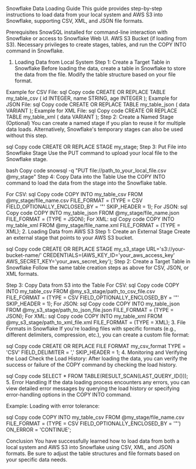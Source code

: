 Snowflake Data Loading Guide
This guide provides step-by-step instructions to load data from your local system and AWS S3 into Snowflake, supporting CSV, XML, and JSON file formats.

Prerequisites
SnowSQL installed for command-line interaction with Snowflake or access to Snowflake Web UI.
AWS S3 Bucket (if loading from S3).
Necessary privileges to create stages, tables, and run the COPY INTO command in Snowflake.
1. Loading Data from Local System
Step 1: Create a Target Table in Snowflake
Before loading the data, create a table in Snowflake to store the data from the file. Modify the table structure based on your file format.

Example for CSV File:
sql
Copy code
CREATE OR REPLACE TABLE my_table_csv (
    id INTEGER,
    name STRING,
    age INTEGER
);
Example for JSON File:
sql
Copy code
CREATE OR REPLACE TABLE my_table_json (
    data VARIANT
);
Example for XML File:
sql
Copy code
CREATE OR REPLACE TABLE my_table_xml (
    data VARIANT
);
Step 2: Create a Named Stage (Optional)
You can create a named stage if you plan to reuse it for multiple data loads. Alternatively, Snowflake's temporary stages can also be used without this step.

sql
Copy code
CREATE OR REPLACE STAGE my_stage;
Step 3: Put File into Snowflake Stage
Use the PUT command to upload your local file to the Snowflake stage.

bash
Copy code
snowsql -q "PUT file://path_to_your_local_file.csv @my_stage"
Step 4: Copy Data into the Table
Use the COPY INTO command to load the data from the stage into the Snowflake table.

For CSV:
sql
Copy code
COPY INTO my_table_csv
FROM @my_stage/file_name.csv
FILE_FORMAT = (TYPE = CSV FIELD_OPTIONALLY_ENCLOSED_BY = '"' SKIP_HEADER = 1);
For JSON:
sql
Copy code
COPY INTO my_table_json
FROM @my_stage/file_name.json
FILE_FORMAT = (TYPE = JSON);
For XML:
sql
Copy code
COPY INTO my_table_xml
FROM @my_stage/file_name.xml
FILE_FORMAT = (TYPE = XML);
2. Loading Data from AWS S3
Step 1: Create an External Stage
Create an external stage that points to your AWS S3 bucket.

sql
Copy code
CREATE OR REPLACE STAGE my_s3_stage
URL='s3://your-bucket-name/'
CREDENTIALS=(AWS_KEY_ID='your_aws_access_key' AWS_SECRET_KEY='your_aws_secret_key');
Step 2: Create a Target Table in Snowflake
Follow the same table creation steps as above for CSV, JSON, or XML formats.

Step 3: Copy Data from S3 into the Table
For CSV:
sql
Copy code
COPY INTO my_table_csv
FROM @my_s3_stage/path_to_csv_file.csv
FILE_FORMAT = (TYPE = CSV FIELD_OPTIONALLY_ENCLOSED_BY = '"' SKIP_HEADER = 1);
For JSON:
sql
Copy code
COPY INTO my_table_json
FROM @my_s3_stage/path_to_json_file.json
FILE_FORMAT = (TYPE = JSON);
For XML:
sql
Copy code
COPY INTO my_table_xml
FROM @my_s3_stage/path_to_xml_file.xml
FILE_FORMAT = (TYPE = XML);
3. File Formats in Snowflake
If you're loading files with specific formats (e.g., different delimiters, compression, etc.), you can create a custom file format:

sql
Copy code
CREATE OR REPLACE FILE FORMAT my_csv_format
TYPE = 'CSV'
FIELD_DELIMITER = ','
SKIP_HEADER = 1;
4. Monitoring and Verifying the Load
Check the Load History:
After loading the data, you can verify the success or failure of the COPY command by checking the load history.

sql
Copy code
SELECT * FROM TABLE(RESULT_SCAN(LAST_QUERY_ID()));
5. Error Handling
If the data loading process encounters any errors, you can view detailed error messages by querying the load history or specifying error-handling options in the COPY INTO command.

Example: Loading with error tolerance:

sql
Copy code
COPY INTO my_table_csv
FROM @my_stage/file_name.csv
FILE_FORMAT = (TYPE = CSV FIELD_OPTIONALLY_ENCLOSED_BY = '"')
ON_ERROR = 'CONTINUE';

Conclusion
You have successfully learned how to load data from both a local system and AWS S3 into Snowflake using CSV, XML, and JSON formats. Be sure to adjust the table structures and file formats based on your specific data needs.
